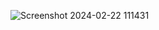 ![Screenshot 2024-02-22 111431](https://github.com/Dhivakar813/My_Portfolio/assets/114178172/a9dfbbd6-8f36-4c30-8a5f-5c5c8da8a501)
